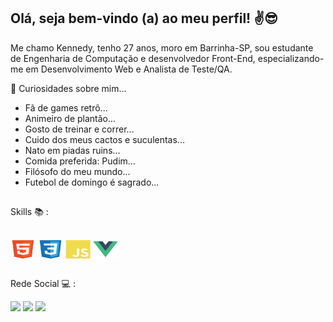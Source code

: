 Olá, seja bem-vindo (a) ao meu perfil! :v::sunglasses:
-

Me chamo Kennedy, tenho 27 anos, moro em Barrinha-SP, sou estudante de Engenharia de Computação e desenvolvedor Front-End, especializando-me em Desenvolvimento Web e Analista de Teste/QA.

:low_brightness: Curiosidades sobre mim...

- Fã de games retrô...
- Animeiro de plantão...
- Gosto de treinar e correr...
- Cuido dos meus cactos e suculentas...
- Nato em piadas ruins...
- Comida preferida: Pudim...
- Filósofo do meu mundo...
- Futebol de domingo é sagrado...

##

Skills 📚 :
<div style="display: inline_block"><br>
  <img align="center" alt="Rafa-HTML" height="30" width="40" src="https://raw.githubusercontent.com/devicons/devicon/master/icons/html5/html5-original.svg">
  <img align="center" alt="Rafa-CSS" height="30" width="40" src="https://raw.githubusercontent.com/devicons/devicon/master/icons/css3/css3-original.svg">
  <img align="center" alt="Rafa-Js" height="30" width="40" src="https://raw.githubusercontent.com/devicons/devicon/master/icons/javascript/javascript-plain.svg">
  <img align="center" alt="Rafa-Js" height="30" width="40" src="https://raw.githubusercontent.com/devicons/devicon/master/icons/vuejs/vuejs-original.svg">
</div>

##
Rede Social 💻 :
<div> 
  <a href="https://www.instagram.com/kennedy_stf/" target="_blank"><img src="https://img.shields.io/badge/-Instagram-%23E4405F?style=for-the-badge&logo=instagram&logoColor=white" target="_blank"></a>
  <a href="https://www.linkedin.com/in/kennedylima5/" target="_blank"><img src="https://img.shields.io/badge/-LinkedIn-%230077B5?style=for-the-badge&logo=linkedin&logoColor=white" target="_blank"></a>  
  <a href = "mailto:dbzsupa.7@gmail.com"><img src="https://img.shields.io/badge/-Gmail-%23333?style=for-the-badge&logo=gmail&logoColor=white" target="_blank"></a>
</div>
